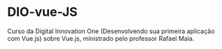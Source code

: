 # DIO-vue-JS
Curso da Digital Innovation One (Desenvolvendo sua primeira aplicação com Vue.js) sobre Vue.js, ministrado pelo professor Rafael Maia. 
